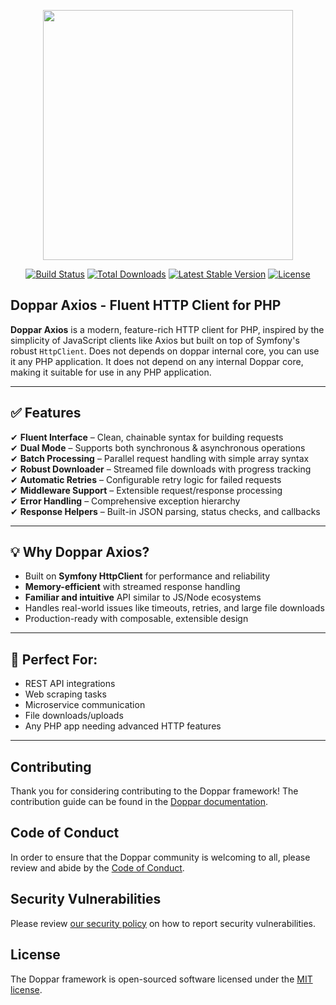 <p align="center">
    <a href="https://doppar.com" target="_blank">
        <img src="https://raw.githubusercontent.com/doppar/doppar/7138fb0e72cd55256769be6947df3ac48c300700/public/logo.png" width="400">
    </a>
</p>

<p align="center">
<a href="https://github.com/doppar/axios/actions/workflows/tests.yml"><img src="https://github.com/doppar/axios/actions/workflows/tests.yml/badge.svg" alt="Build Status"></a>
<a href="https://packagist.org/packages/doppar/axios"><img src="https://img.shields.io/packagist/dt/doppar/axios" alt="Total Downloads"></a>
<a href="https://packagist.org/packages/doppar/axios"><img src="https://img.shields.io/packagist/v/doppar/axios" alt="Latest Stable Version"></a>
<a href="https://github.com/doppar/axios/blob/main/LICENSE"><img src="https://img.shields.io/github/license/doppar/axios" alt="License"></a>
</p>

## Doppar Axios - Fluent HTTP Client for PHP

**Doppar Axios** is a modern, feature-rich HTTP client for PHP, inspired by the simplicity of JavaScript clients like Axios but built on top of Symfony's robust `HttpClient`. Does not depends on doppar internal core, you can use it any PHP application. It does not depend on any internal Doppar core, making it suitable for use in any PHP application.

---

## ✅ Features

✔ **Fluent Interface** – Clean, chainable syntax for building requests  
✔ **Dual Mode** – Supports both synchronous & asynchronous operations  
✔ **Batch Processing** – Parallel request handling with simple array syntax  
✔ **Robust Downloader** – Streamed file downloads with progress tracking  
✔ **Automatic Retries** – Configurable retry logic for failed requests  
✔ **Middleware Support** – Extensible request/response processing  
✔ **Error Handling** – Comprehensive exception hierarchy  
✔ **Response Helpers** – Built-in JSON parsing, status checks, and callbacks  

---

## 💡 Why Doppar Axios?

- Built on **Symfony HttpClient** for performance and reliability
- **Memory-efficient** with streamed response handling
- **Familiar and intuitive** API similar to JS/Node ecosystems
- Handles real-world issues like timeouts, retries, and large file downloads
- Production-ready with composable, extensible design

---

## 🧰 Perfect For:

- REST API integrations
- Web scraping tasks
- Microservice communication
- File downloads/uploads
- Any PHP app needing advanced HTTP features

---

## Contributing

Thank you for considering contributing to the Doppar framework! The contribution guide can be found in the [Doppar documentation](https://doppar.com/versions/3.x/contributions.html).

## Code of Conduct

In order to ensure that the Doppar community is welcoming to all, please review and abide by the [Code of Conduct](https://doppar.com/versions/3.x/contributions.html#code-of-conduct).

## Security Vulnerabilities

Please review [our security policy](https://github.com/doppar/framework/security/policy) on how to report security vulnerabilities.

## License

The Doppar framework is open-sourced software licensed under the [MIT license](LICENSE.md).
